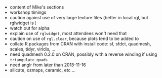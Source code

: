 

* content of Mike's sections
* workshop timings
* caution against use of very large texture files (better in local rgl, but rglwidget is )
* watch out for alpha
* explain use of `rglwidget`, most attendees won't need that
* caution on use of `rgl.clear`, because plots tend to be added to
* collate R packages from CRAN with install code: sf, sfdct, quadmesh, scales, tidyr, viridis, ...
* need quadmesh 0.2.0 on CRAN, possibly with a reverse winding if using `triangulate_quads`
* need anglr from later than 2018-11-16
* silicate, ozmaps, ceramic, etc ...

